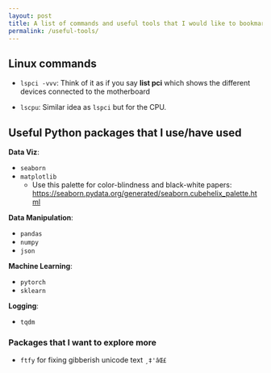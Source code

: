 ```yaml
---
layout: post
title: A list of commands and useful tools that I would like to bookmark/share
permalink: /useful-tools/
---
```


## Linux commands
- `lspci -vvv`:
	Think of it as if you say **list pci** which shows the different devices connected to the motherboard

- `lscpu`:
	Similar idea as `lspci` but for the CPU.

## Useful Python packages that I use/have used
**Data Viz**:
- `seaborn`
- `matplotlib`
    - Use this palette for color-blindness and black-white papers: https://seaborn.pydata.org/generated/seaborn.cubehelix_palette.html

**Data Manipulation**:
- `pandas`
- `numpy`
- `json`

**Machine Learning**:
- `pytorch`
- `sklearn`

**Logging**:
- `tqdm`

### Packages that I want to explore more
- `ftfy` for fixing gibberish unicode text `¸‡'âŒ£`
